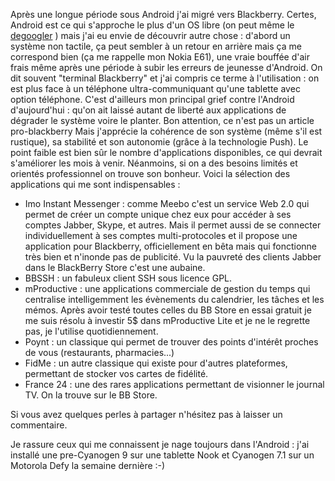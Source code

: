 <!-- title: Mes applications pour Blackberry -->
<!-- category: Mobilité -->

Après une longue période sous Android j'ai migré vers Blackberry.<!-- more --> Certes,
Android est ce qui s'approche le plus d'un OS libre (on peut même le
[degoogler](http://blogduyax.madyanne.fr/index.php?article41/syncml) ) mais j'ai
eu envie de découvrir autre chose : d'abord un système non tactile, ça peut
sembler à un retour en arrière mais ça me correspond bien (ça me rappelle
mon Nokia E61), une vraie bouffée d'air frais même après une période à
subir les erreurs de jeunesse d'Android. On dit souvent "terminal Blackberry" et
j'ai compris ce terme à l'utilisation : on est plus face à un téléphone
ultra-communiquant qu'une tablette avec option téléphone. C'est d'ailleurs mon
principal grief contre l'Android d'aujourd'hui : qu'on ait laissé autant de
liberté aux applications de dégrader le système voire le planter. Bon
attention, ce n'est pas un article pro-blackberry Mais j'apprécie la cohérence
de son système (même s'il est rustique), sa stabilité et son autonomie
(grâce à la technologie Push). Le point faible est bien sûr le nombre
d'applications disponibles, ce qui devrait s'améliorer les mois à venir.
Néanmoins, si on a des besoins limités et orientés professionnel on trouve
son bonheur. Voici la sélection des applications qui me sont indispensables :



*    Imo Instant Messenger : comme Meebo c'est un service Web 2.0 qui permet de
créer un compte unique chez eux pour accéder à ses comptes Jabber, Skype, et
autres. Mais il permet aussi de se connecter individuellement à ses comptes
multi-protocoles et il propose une application pour Blackberry, officiellement
en bêta mais qui fonctionne très bien et n'inonde pas de publicité. Vu la
pauvreté des clients Jabber dans le BlackBerry Store c'est une aubaine.
*    BBSSH : un fabuleux client SSH sous licence GPL.
*    mProductive : une applications commerciale de gestion du temps qui centralise
intelligemment les évènements du calendrier, les tâches et les mémos. Après
avoir testé toutes celles du BB Store en essai gratuit je me suis résolu à
investir 5$ dans mProductive Lite et je ne le regrette pas, je l'utilise
quotidiennement.
*    Poynt : un classique qui permet de trouver des points d'intérêt proches de
vous (restaurants, pharmacies...)
*    FidMe : un autre classique qui existe pour d'autres plateformes, permettant de
stocker vos cartes de fidélité.
*    France 24 : une des rares applications permettant de visionner le journal TV. On
la trouve sur le BB Store.

Si vous avez quelques perles à partager n'hésitez pas à laisser un
commentaire.

Je rassure ceux qui me connaissent je nage toujours dans l'Android : j'ai
installé une pre-Cyanogen 9 sur une tablette Nook et Cyanogen 7.1 sur un
Motorola Defy la semaine dernière :-)
